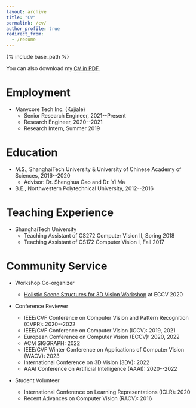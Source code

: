 ```yaml
---
layout: archive
title: "CV"
permalink: /cv/
author_profile: true
redirect_from:
  - /resume
---
```


{% include base_path %}

You can also download my <a href="https://drive.google.com/open?id=1YYLEhIkchrcSeBanGsbH5snCZULFwyCJ" target="_blank">CV in PDF</a>.

Employment
======
* Manycore Tech Inc. (Kujiale)
  * Senior Research Engineer, 2021--Present
  * Research Engineer, 2020--2021
  * Research Intern, Summer 2019

Education
======
* M.S., ShanghaiTech University & University of Chinese Academy of Sciences, 2016--2020
  * Advisor: Dr. Shenghua Gao and Dr. Yi Ma
* B.E., Northwestern Polytechnical University, 2012--2016

Teaching Experience
======
* ShanghaiTech University
  * Teaching Assistant of CS272 Computer Vision II, Spring 2018
  * Teaching Assistant of CS172 Computer Vision I, Fall 2017

Community Service
======
* Workshop Co-organizer
  * [Holistic Scene Structures for 3D Vision Workshop](https://holistic-3d.github.io/eccv20) at ECCV 2020

* Conference Reviewer
  * IEEE/CVF Conference on Computer Vision and Pattern Recognition (CVPR): 2020--2022
  * IEEE/CVF Conference on Computer Vision (ICCV): 2019, 2021
  * European Conference on Computer Vision (ECCV): 2020, 2022
  * ACM SIGGRAPH: 2022
  * IEEE/CVF Winter Conference on Applications of Computer Vision (WACV): 2023
  * International Conference on 3D Vision (3DV): 2022
  * AAAI Conference on Artificial Intelligence (AAAI): 2020--2022

* Student Volunteer
  * International Conference on Learning Representations (ICLR): 2020
  * Recent Advances on Computer Vision (RACV): 2016
